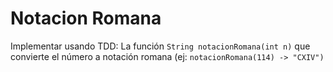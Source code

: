 # Notacion Romana

Implementar usando TDD: La función `String notacionRomana(int n)` que convierte el número a notación romana (ej: `notacionRomana(114) -> "CXIV")`
